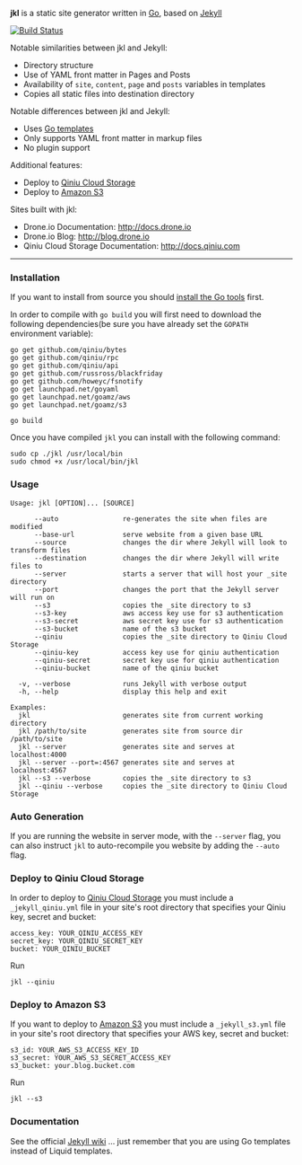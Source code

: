 **jkl** is a static site generator written in [Go](http://www.golang.org),
based on [Jekyll](https://github.com/mojombo/jekyll)

[![Build Status](https://drone.io/github.com/why404/jkl/status.png)](https://drone.io/github.com/why404/jkl/latest)

Notable similarities between jkl and Jekyll:

* Directory structure
* Use of YAML front matter in Pages and Posts
* Availability of `site`, `content`, `page` and `posts` variables in templates
* Copies all static files into destination directory

Notable differences between jkl and Jekyll:

* Uses [Go templates](http://www.golang.org/pkg/text/template)
* Only supports YAML front matter in markup files
* No plugin support

Additional features:

* Deploy to [Qiniu Cloud Storage](http://www.qiniu.com/)
* Deploy to [Amazon S3](http://aws.amazon.com/s3/)

Sites built with jkl:

* Drone.io Documentation: <http://docs.drone.io>
* Drone.io Blog: <http://blog.drone.io>
* Qiniu Cloud Storage Documentation: <http://docs.qiniu.com>

--------------------------------------------------------------------------------

### Installation

If you want to install from source you should [install the Go tools](http://golang.org/doc/install) first.

In order to compile with `go build` you will first need to download
the following dependencies(be sure you have already set the `GOPATH` environment variable):

```
go get github.com/qiniu/bytes
go get github.com/qiniu/rpc
go get github.com/qiniu/api
go get github.com/russross/blackfriday
go get github.com/howeyc/fsnotify
go get launchpad.net/goyaml
go get launchpad.net/goamz/aws
go get launchpad.net/goamz/s3

go build
```
Once you have compiled `jkl` you can install with the following command:

```
sudo cp ./jkl /usr/local/bin
sudo chmod +x /usr/local/bin/jkl
```

### Usage

```
Usage: jkl [OPTION]... [SOURCE]

      --auto                re-generates the site when files are modified
      --base-url            serve website from a given base URL
      --source              changes the dir where Jekyll will look to transform files
      --destination         changes the dir where Jekyll will write files to
      --server              starts a server that will host your _site directory
      --port                changes the port that the Jekyll server will run on
      --s3                  copies the _site directory to s3
      --s3-key              aws access key use for s3 authentication
      --s3-secret           aws secret key use for s3 authentication
      --s3-bucket           name of the s3 bucket
      --qiniu               copies the _site directory to Qiniu Cloud Storage
      --qiniu-key           access key use for qiniu authentication
      --qiniu-secret        secret key use for qiniu authentication
      --qiniu-bucket        name of the qiniu bucket

  -v, --verbose             runs Jekyll with verbose output
  -h, --help                display this help and exit

Examples:
  jkl                       generates site from current working directory
  jkl /path/to/site         generates site from source dir /path/to/site
  jkl --server              generates site and serves at localhost:4000
  jkl --server --port=:4567 generates site and serves at localhost:4567
  jkl --s3 --verbose        copies the _site directory to s3
  jkl --qiniu --verbose     copies the _site directory to Qiniu Cloud Storage
```

### Auto Generation

If you are running the website in server mode, with the `--server` flag, you can
also instruct `jkl` to auto-recompile you website by adding the `--auto` flag.

### Deploy to Qiniu Cloud Storage

In order to deploy to [Qiniu Cloud Storage](http://www.qiniu.com/) you must include a `_jekyll_qiniu.yml` file in your
site's root directory that specifies your Qiniu key, secret and bucket:

```
access_key: YOUR_QINIU_ACCESS_KEY
secret_key: YOUR_QINIU_SECRET_KEY
bucket: YOUR_QINIU_BUCKET
```

Run 

```
jkl --qiniu
```

### Deploy to Amazon S3

If you want to deploy to [Amazon S3](http://aws.amazon.com/s3/) you must include a `_jekyll_s3.yml` file in your
site's root directory that specifies your AWS key, secret and bucket:

```
s3_id: YOUR_AWS_S3_ACCESS_KEY_ID
s3_secret: YOUR_AWS_S3_SECRET_ACCESS_KEY
s3_bucket: your.blog.bucket.com
```

Run 

```
jkl --s3
```

### Documentation

See the official [Jekyll wiki](https://github.com/mojombo/jekyll/wiki)
... just remember that you are using Go templates instead of Liquid templates.

